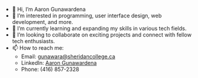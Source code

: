 - 👋 Hi, I’m Aaron Gunawardena
- 👀 I’m interested in programming, user interface design, web development, and more.
- 🌱 I’m currently learning and expanding my skills in various tech fields.
- 💞️ I’m looking to collaborate on exciting projects and connect with fellow tech enthusiasts.
- 📫 How to reach me: 
  - Email: gunawara@sheridancollege.ca
  - LinkedIn: [Aaron Gunawardena](https://www.linkedin.com/in/Aaron-Gunawardena)
  - Phone: (416) 857-2328

<!---
AaronGuna/AaronGuna is a ✨ special ✨ repository because its `README.md` (this file) appears on your GitHub profile.
You can click the Preview link to take a look at my changes.
--->

